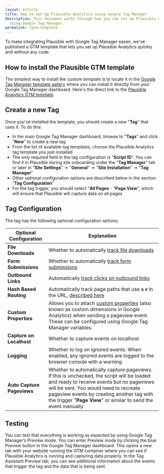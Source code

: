 ```yaml
---
layout: article
title: How to set up Plausible Analytics using Google Tag Manager
description: This document walks through how you can set up Plausible Analytics
  using Google Tag Manager.
permalink: /gtm-template
---
```

To make integrating Plausible with Google Tag Manager easier, we've published a GTM template that lets you set up Plausible Analytics quickly and without any code.

## How to install the Plausible GTM template

The simplest way to install the custom template is to locate it in the [Google Tag Manager template gallery](https://tagmanager.google.com/gallery/#/) where you can install it directly from your Google Tag Manager dashboard. Here's the direct link to the [Plausible Analytics GTM template](https://tagmanager.google.com/gallery/#/owners/plausible/templates/plausible-gtm-template). 

## Create a new Tag

Once you’ve installed the template, you should create a new "**Tag**" that uses it.  To do this:

* In the main Google Tag Manager dashboard, browse to "**Tags**" and click "**New**" to create a new tag
* From the list of available tag templates, choose the Plausible Analytics tag template you just installed
* The only required field in the tag configuration is "**Script ID**". You can find it in Plausible during site onboarding under the "**Tag Manager**" tab or later in "**Site Settings**" → "**General**" → "**Site Installation**" → "**Tag Manager**"
* Other optional configuration options are described below in the section "**Tag Configuration**"
* For the tag trigger, you should select "**All Pages** - "**Page View**", which will ensure that Plausible will capture data on all pages

## Tag Configuration

The tag has the following optional configuration options:

| **Optional Configuration** | **Explanation** |
|---------------------------|-----------------|
| **File Downloads**            | Whether to automatically [track file downloads](https://plausible.io/docs/file-downloads-tracking) |
| **Form Submissions**          | Whether to automatically [track form submissions](https://plausible.io/docs/form-submissions-tracking) |
| **Outbound Links**            | Automatically [track clicks on outbound links](https://plausible.io/docs/outbound-link-click-tracking) |
| **Hash Based Routing**        | Automatically track page paths that use a `#` in the URL, [described here](https://plausible.io/docs/hash-based-routing) |
| **Custom Properties**         | Allows you to attach [custom properties](https://plausible.io/docs/custom-props/introduction) (also known as custom dimensions in Google Analytics) when sending a pageview event. These can be configured using Google Tag Manager variables. |
| **Capture on Localhost**      | Whether to capture events on localhost |
| **Logging**                   | Whether to log on ignored events. When enabled, any ignored events are logged to the browser console with a warning |
| **Auto Capture Pageviews**    | Whether to automatically capture pageviews. If this is unchecked, the script will be loaded and ready to receive events but no pageviews will be sent. You would need to recreate pageview events by creating another tag with the trigger "**Page View**" or similar to send the event manually |

## Testing

You can test that everything is working as expected by using Google Tag Manager’s Preview mode.  You can enter Preview mode by clicking the blue Preview button in the Google Tag Manager dashboard. This opens a new tab with your website running the GTM container where you can see if Plausible Analytics is running and capturing data properly. In the Tag Assistant Preview tab, you can see additional information about the events that trigger the tag and the data that is being sent.